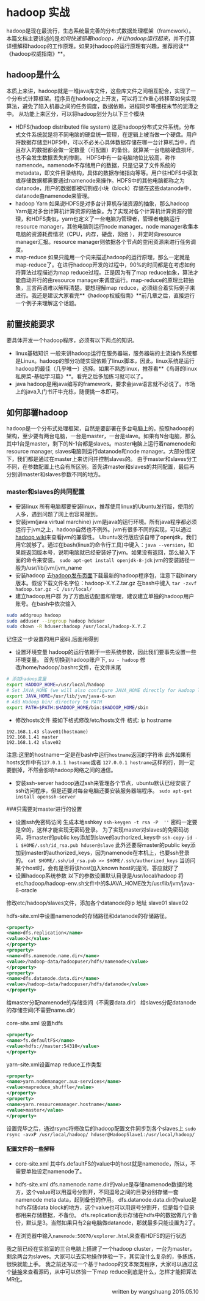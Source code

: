 # hadoop 实战
hadoop是现在最流行，生态系统最完善的分布式数据处理框架（framework）。本篇文档主要讲述的是*如何快速部署hadoop，并让hadoop运行起来*，并不打算详细解释hadoop的工作原理。如果对hadoop的运行原理有兴趣，推荐阅读**《hadoop权威指南》**。
## hadoop是什么
本质上来讲，hadoop就是一堆java库文件，这些库文件之间相互配合，实现了一个分布式计算框架。程序员在hadoop之上开发，可以将工作重心转移至如何实现算法，避免了陷入机器之间的任务调度，数据依赖，进程同步等细枝末节的泥潭之中。
从功能上来区分，可以将hadoop划分为以下三个模块

- HDFS(hadoop distributed file system)
这是hadoop分布式文件系统。分布式文件系统就是将不同电脑的硬盘统一管理，在逻辑上被当做一个硬盘。用户将数据存储至HDFS中，可以不必关心具体数据存储在哪一台计算机当中，而且存入的数据都会做一定数量（可配置）的备份。就算某一台电脑硬盘损坏，也不会发生数据丢失的惨剧。
HDFS中有一台电脑地位比较高，称作namenode。namenode不存储用户的数据，只是记录了文件系统的metadata，即文件目录结构，具体的数据存储指向等等。用户往HDFS中读取或存储数据都需要通过namenode来操作。HDFS中的其他电脑都称之为datanode，用户的数据都被切割成小块（block）存储在这些datanode中，datanode由namenode来管理。
- hadoop Yarn
如果说HDFS是对多台计算机存储资源的抽象，那么hadoop Yarn是对多台计算机计算资源的抽象。为了实现对各个计算机计算资源的管理，和HDFS类似，yarn也定义了一台电脑为管理者，管理者电脑运行resource manager，其他电脑则运行node manager。node manager收集本电脑的资源耗费情况（CPU，内存，硬盘，网络 ），并定时向resource manager汇报。resource manager则依据各个节点的空闲资源来进行任务调度。
- map-reduce
如果只能用一个词来描述hadoop的运行原理，那么一定就是map-reduce了。在进行hadoop开发的过程中，90%的时间都是在考虑如何将算法过程描述为map reduce过程。正是因为有了map reduce抽象，算法才能自动并行的由resource manager来调度运行。map-reduce的原理比较抽象，三言两语难以解释清楚。要想理解map reduce，必须结合着实际例子来进行。我还是建议大家看完**《hadoop权威指南》**前几章之后，直接运行一个例子来理解这个话题。
## 前置技能要求
要具体开发一个hadoop程序，必须有以下两点的知识。

- linux基础知识
一般来讲hadoop运行在服务器端，服务器端的主流操作系统都是Linux。hadoop的部分功能实现依赖了linux脚本，因此，linux系统是运行hadoop的最佳（几乎唯一）选择。如果不熟悉linux，推荐看**《鸟哥的linux私房菜-基础学习篇》**。看完之后多加练习就可以了。
- java
hadoop是用java编写的framework，要求会java语言就不必说了。市场上的java入门书汗牛充栋，随便挑一本即可。
## 如何部署hadoop
hadoop是一个分布式处理框架，自然是要部署在多台电脑上的。按照hadoop的架构，至少要有两台电脑，一台是master，一台是slave。如果有N台电脑，那么其中1台是master，剩下的N-1台都是slaves。master电脑上运行着namenode和resource manager, slaves电脑则运行datanode和node manager。大部分情况下，我们都是通过在master上来访问并控制slaves的。
由于master和slaves分工不同，在参数配置上也会有所区别。首先讲master和slaves的共同配置，最后再分别讲master和slaves参数不同的地方。
### master和slaves的共同配置
- 安装linux
所有电脑都要安装linux，推荐使用linux的Ubuntu发行版，使用的人多，遇到问题了网上也容易搜到。
- 安装jvm(java virtual marchine)
jvm是java的运行环境。所有java程序都必须运行于jvm之上，hadoop自然也不例外。jvm有很多不同的实现，可以通过[hadoop wiki](https://wiki.apache.org/hadoop/HadoopJavaVersions)来查看jvm的兼容性。
Ubuntu发行版应该自带了openjdk，我们用它就够了。通过在bash(linux的命令行工具)中键入：`java --version`，如果能返回版本号，说明电脑就已经安装好了jvm。如果没有返回，那么输入下面的命令来安装。
`sudo apt-get install openjdk-8-jdk`
jvm的安装路径一般为/usr/lib/jvm/jvm_name
- 安装hadoop
去[hadoop发布页面](http://hadoop.apache.org/releases.html)下载最新的hadoop程序包，注意下载binary版本。假设下载文件名字位：hadoop-X.Y.Z.tar.gz  在bash中键入
`tar -zxvf hadoop.tar.gz -C /usr/local/`
- 建立hadoop用户群
为了方面后边配置和管理，建议建立单独的hadoop用户账号。在bash中依次输入
``` bash
sudo addgroup hadoop   
sudo adduser --ingroup hadoop hduser
sudo chown -R hduser:hadoop /usr/local/hadoop-X.Y.Z
``` 
记住这一步设置的用户密码,后面用得到
- 设置环境变量
hadoop的运行依赖于一些系统参数，因此我们要事先设置一些环境变量。
首先切换到hadoop账户下,
`su - hadoop`
修改/home/hadoop/.bashrc文件，在文件末尾
``` bash
# 添加hadoop变量
export HADOOP_HOME=/usr/local/hadoop
# Set JAVA_HOME (we will also configure JAVA_HOME directly for Hadoop later on)
export JAVA_HOME=/usr/lib/jvm/java-6-sun
# Add Hadoop bin/ directory to PATH
export PATH=$PATH:$HADOOP_HOME/bin:$HADOOP_HOME/sbin
```
- 修改hosts文件
按如下格式修改/etc/hosts文件
格式: ip  hostname
```
192.168.1.43 slave01(hostname)
192.168.1.41 master
192.168.1.42 slave02
```
注意:这里的hostname一定是在bash中运行`hostname`返回的字符串
此外如果有hosts文件中有`127.0.1.1 hostname`或者 `127.0.0.1 hostname`这样的行，则一定要删掉，不然会影响hadoop网络之间的通信。
- 安装ssh-server
hadoop通过ssh来管理各个节点，ubuntu默认已经安装了ssh访问程序，但是还要对每台电脑还要安装服务器端程序。
`sudo apt-get install openssh-server`

###只需要对master进行的设置
- 设置ssh免密码访问
生成本地sshkey
`ssh-keygen -t rsa -P  ''`
密码一定要是空的，这样才能实现无密码登录。
为了实现master对slaves的免密码访问，将master的public key添加到slave的authorized_keys中
`ssh-copy-id -i $HOME/.ssh/id_rsa.pub hduser@slave`
此外还要将master的public key添加到master的authorized_keys，因为namenode在本机上，也要ssh登录的。
`cat $HOME/.ssh/id_rsa.pub >> $HOME/.ssh/authorized_keys`
当访问某个host时，会有是否将该host加入known host的提问，答应就好了
- 设置hadoop系统参数
以下的参数设置默认目录是/usr/local/hadoop
将etc/hadoop/hadoop-env.sh文件中的$JAVA_HOME改为/usr/lib/jvm/java-8-oracle

修改etc/hadoop/slaves文件，添加各个datanode的ip 地址
slave01
slave02

hdfs-site.xml中设置namenode的存储路径和datanode的存储路径。
```xml
<property>
<name>dfs.replication</name>
<value>2</value>
</property>
<property>
<name>dfs.namenode.name.dir</name>
<value>/hadoop-data/hadoopuser/hdfs/namenode</value>
</property>
<property>
<name>dfs.datanode.data.dir</name>
<value>/hadoop-data/hadoopuser/hdfs/datanode</value>
</property>
```
给master分配namenode的存储空间（不需要data.dir）
给slaves分配datanode的存储空间(不需要name.dir)

core-site.xml 设置hdfs
```xml
<property>
<name>fs.defaultFS</name>
<value>hdfs://master:54310</value>
</property>
```

yarn-site.xml设置map reduce工作类型
```xml
<property>
<name>yarn.nodemanager.aux-services</name>
<value>mapreduce_shuffle</value>
</property>
<property>
<name>yarn.resourcemanager.hostname</name>
<value>master</value>
</property>
```
设置完毕之后，通过rsync将修改后的hadoop配置文件同步到各个slaves上
`sudo rsync -avxP /usr/local/hadoop/ hduser@HadoopSlave1:/usr/local/hadoop/`
#### 配置文件的一些解释
- core-site.xml
其中fs.defaultFS的value中的host就是namenode，所以，不需要单独设定namenode了。
- hdfs-site.xml
dfs.namenode.name.dir的value是存储namenode数据的地方，这个value可以用逗号分割开，不同逗号之间的目录分别存储一套namenode meta data，起到备份的作用。
dfs.datanode.data.dir的value是hdfs存储data block的地方，这个value也可以用逗号分割开，但是每个目录都用来存储数据，不备份。
dfs.replication表示存储在hdfs中的数据做几个备份，默认是3。当然如果只有2台电脑做datanode，那就最多只能设置为2了。

- 在浏览器中输入`namenode:50070/explorer.html`来查看HDFS的运行状态


我之前已经在实验室的三台电脑上搭建了一个hadoop cluster，一台为master，剩余两台为slaves。大家可以去实地操作体验一下，其实没什么复杂的，多练练，很快就能上手。
我之前还写过一个基于hadoop的文本聚类程序，大家可以通过这个[链接](https://github.com/galoiscode/ChineseArticleCluster)来查看源码，从中可以体验一下map reduce到底是什么，怎样才能把算法MR化。
<div align = right>written by wangshuang
2015.05.10</div>







